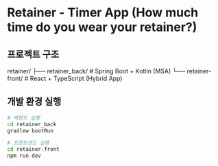  
# Retainer - Timer App (How much time do you wear your retainer?)

## 프로젝트 구조
retainer/
├── retainer_back/     # Spring Boot + Kotlin (MSA)
└── retainer-front/    # React + TypeScript (Hybrid App)

## 개발 환경 실행
```bash
# 백엔드 실행
cd retainer_back
gradlew bootRun

# 프론트엔드 실행  
cd retainer-front
npm run dev

